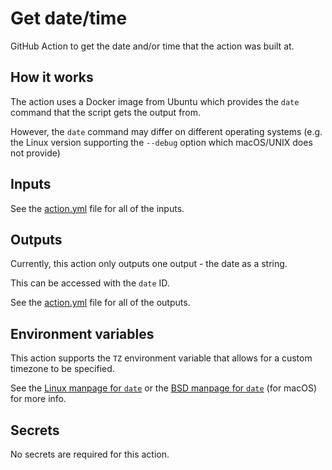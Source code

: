 # Get date/time

GitHub Action to get the date and/or time that the action was built at.

## How it works

The action uses a Docker image from Ubuntu which provides the `date` command that the script gets the output from.

However, the `date` command may differ on different operating systems (e.g. the Linux version supporting the `--debug` option which macOS/UNIX does not provide)

## Inputs

See the [action.yml](./action.yml) file for all of the inputs.

## Outputs

Currently, this action only outputs one output - the date as a string.

This can be accessed with the `date` ID.

See the [action.yml](./action.yml) file for all of the outputs.

## Environment variables

This action supports the `TZ` environment variable that allows for a custom timezone to be specified.

See the [Linux manpage for `date`](http://man7.org/linux/man-pages/man1/date.1.html#EXAMPLES) or the [BSD manpage for `date`](https://www.freebsd.org/cgi/man.cgi?date) (for macOS) for more info.

## Secrets

No secrets are required for this action.
